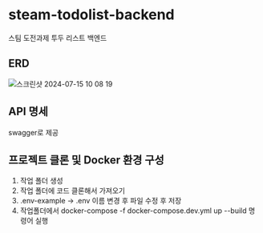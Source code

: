 # steam-todolist-backend
스팀 도전과제 투두 리스트 백엔드


## ERD
![스크린샷 2024-07-15 10 08 19](https://github.com/user-attachments/assets/f05717f4-117e-4f2c-8c1c-97ffecccb7e0)
<br/>

## API 명세
swagger로 제공

## 프로젝트 클론 및 Docker 환경 구성
1. 작업 폴더 생성
2. 작업 폴더에 코드 클론해서 가져오기
3. .env-example -> .env 이름 변경 후 파일 수정 후 저장
4. 작업폴더에서 docker-compose -f docker-compose.dev.yml up --build 명령어 실행
